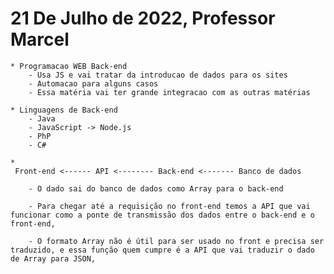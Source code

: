 # 21 De Julho de 2022, Professor Marcel

    * Programacao WEB Back-end
        - Usa JS e vai tratar da introducao de dados para os sites
        - Automacao para alguns casos
        - Essa matéria vai ter grande integracao com as outras matérias

    * Linguagens de Back-end
        - Java
        - JavaScript -> Node.js
        - PhP
        - C#
    
    *
     Front-end <------ API <-------- Back-end <------- Banco de dados
                    
        - O dado sai do banco de dados como Array para o back-end 
        
        - Para chegar até a requisição no front-end temos a API que vai funcionar como a ponte de transmissão dos dados entre o back-end e o front-end, 
    
        - O formato Array não é útil para ser usado no front e precisa ser traduzido, e essa função quem cumpre é a API que vai traduzir o dado de Array para JSON, 